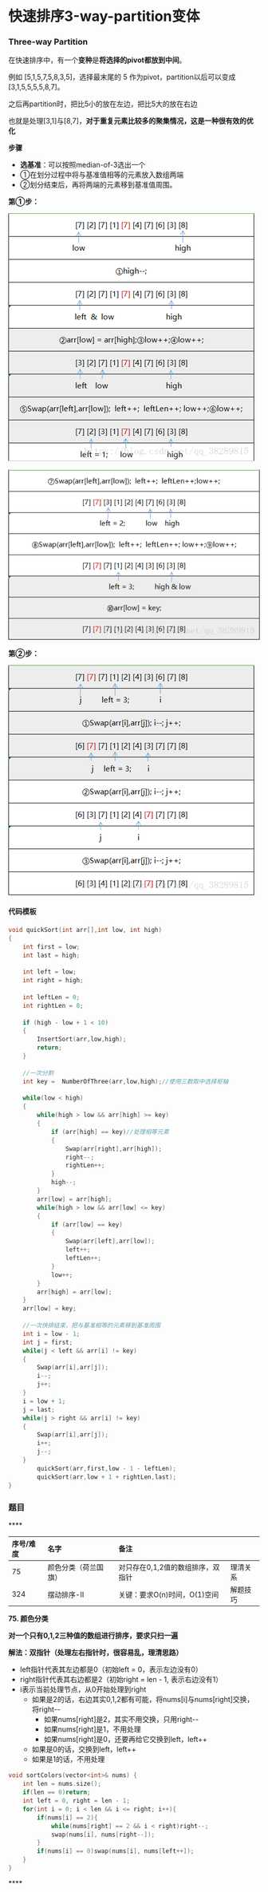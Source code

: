# 快速排序3-way-partition变体

### Three-way Partition 

在快速排序中，有一个**变种**是**将选择的pivot都放到中间**。 

例如 \[5,1,5,7,5,8,3,5\]，选择最末尾的 5 作为pivot，partition以后可以变成 \[3,1,5,5,5,5,8,7\]。

之后再partition时，把比5小的放在左边，把比5大的放在右边

也就是处理\[3,1\]与\[8,7\]，**对于重复元素比较多的聚集情况，这是一种很有效的优化**

**步骤**

* **选基准**：可以按照median-of-3选出一个
* ①在划分过程中将与基准值相等的元素放入数组两端
* ②划分结束后，再将两端的元素移到基准值周围。

**第①步：**

![](../../.gitbook/assets/20180925183624457.png)

![](../../.gitbook/assets/20180925183643177.png)

**第②步：**

![](../../.gitbook/assets/20180925183736304.png)

#### 代码模板

```cpp
void quickSort(int arr[],int low, int high)
{
	int first = low;
	int last = high;
 
	int left = low;
	int right = high;
 
	int leftLen = 0;
	int rightLen = 0;
 
	if (high - low + 1 < 10)
	{
		InsertSort(arr,low,high);
		return;
	}
 
	//一次分割
	int key =  NumberOfThree(arr,low,high);//使用三数取中选择枢轴
 
	while(low < high)
	{
		while(high > low && arr[high] >= key)
		{
			if (arr[high] == key)//处理相等元素
			{
				Swap(arr[right],arr[high]);
				right--;
				rightLen++;
			}
			high--;
		}
		arr[low] = arr[high];
		while(high > low && arr[low] <= key)
		{
			if (arr[low] == key)
			{
				Swap(arr[left],arr[low]);
				left++;
				leftLen++;
			}
			low++;
		}
		arr[high] = arr[low];
	}
	arr[low] = key;
 
	//一次快排结束，把与基准相等的元素移到基准周围
	int i = low - 1;
	int j = first;
	while(j < left && arr[i] != key)
	{
		Swap(arr[i],arr[j]);
		i--;
		j++;
	}
	i = low + 1;
	j = last;
	while(j > right && arr[i] != key)
	{
		Swap(arr[i],arr[j]);
		i++;
		j--;
	}
        quickSort(arr,first,low - 1 - leftLen);
        quickSort(arr,low + 1 + rightLen,last);
}

```

### **题目**

\*\*\*\*

| 序号/难度 | 名字 | 备注 |  |
| :--- | :--- | :--- | :--- |
| 75 | 颜色分类（荷兰国旗） | 对只存在0,1,2值的数组排序，双指针 | 理清关系 |
| 324 | 摆动排序-II | 关键：要求O\(n\)时间，O\(1\)空间 | 解题技巧 |

**75. 颜色分类**

**对一个只有0,1,2三种值的数组进行排序，要求只扫一遍**

**解法：双指针（处理左右指针时，很容易乱，理清思路）**

* left指针代表其左边都是0（初始left = 0，表示左边没有0）
* right指针代表其右边都是2（初始right = len - 1, 表示右边没有1）
* i表示当前处理节点，从0开始处理到right
  * 如果是2的话，右边其实0,1,2都有可能，将nums\[i\]与nums\[right\]交换，将right--
    * 如果nums\[right\]是2，其实不用交换，只用right--
    * 如果nums\[right\]是1，不用处理
    * 如果nums\[right\]是0，还要再给它交换到left，left++
  * 如果是0的话，交换到left，left++
  * 如果是1的话，不用处理

```cpp
void sortColors(vector<int>& nums) {
    int len = nums.size();
    if(len == 0)return;
    int left = 0, right = len - 1;
    for(int i = 0; i < len && i <= right; i++){
        if(nums[i] == 2){
            while(nums[right] == 2 && i < right)right--;
            swap(nums[i], nums[right--]);
        }
        if(nums[i] == 0)swap(nums[i], nums[left++]);
    }
}
```

\*\*\*\*

